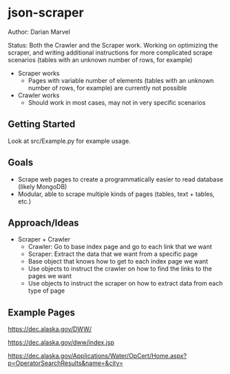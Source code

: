 # json-scraper

Author: Darian Marvel

Status: 
Both the Crawler and the Scraper work. Working on optimizing the scraper,
and writing additional instructions for more complicated scrape scenarios
(tables with an unknown number of rows, for example)

- Scraper works
  - Pages with variable number of elements (tables with an unknown number of rows, for example) are currently not possible
- Crawler works
  - Should work in most cases, may not in very specific scenarios

## Getting Started

Look at src/Example.py for example usage.

## Goals

* Scrape web pages to create a programmatically easier to read database (likely MongoDB)
* Modular, able to scrape multiple kinds of pages (tables, text + tables, etc.)


## Approach/Ideas

* Scraper + Crawler
  * Crawler: Go to base index page and go to each link that we want
  * Scraper: Extract the data that we want from a specific page
  * Base object that knows how to get to each index page we want
  * Use objects to instruct the crawler on how to find the links to the pages we want
  * Use objects to instruct the scraper on how to extract data from each type of page

## Example Pages

https://dec.alaska.gov/DWW/

https://dec.alaska.gov/dww/index.jsp

https://dec.alaska.gov/Applications/Water/OpCert/Home.aspx?p=OperatorSearchResults&name=&city=
